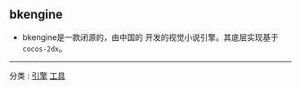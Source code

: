 ## bkengine

+ bkengine是一款闭源的，由中国的  开发的视觉小说引擎。其底层实现基于`cocos-2dx`。

---
分类 : [引擎](/分类/引擎.md) [工具](/分类/工具.md)
